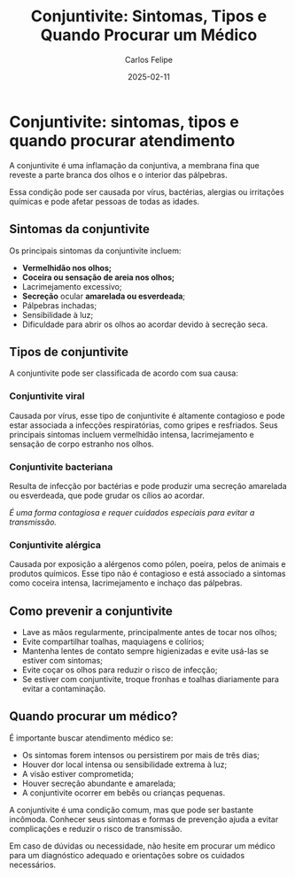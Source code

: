 ﻿---
title: 'Conjuntivite: Sintomas, Tipos e Quando Procurar um Médico' 
date: '2025-02-11' 
excerpt: 'A conjuntivite é uma inflamação comum nos olhos. Descubra os tipos, sintomas e cuidados essenciais.' 
author: 'Carlos Felipe' 
image: 'https://images.unsplash.com/photo-1516220362602-dba5272034e7?q=80&w=1470&auto=format&fit=crop&ixlib=rb-4.0.3&ixid=M3wxMjA3fDB8MHxwaG90by1wYWdlfHx8fGVufDB8fHx8fA%3D%3D'
---

# Conjuntivite: sintomas, tipos e quando procurar atendimento

A conjuntivite é uma inflamação da conjuntiva, a membrana fina que reveste a parte branca dos olhos e o interior das pálpebras. 

Essa condição pode ser causada por vírus, bactérias, alergias ou irritações químicas e pode afetar pessoas de todas as idades.

## Sintomas da conjuntivite

Os principais sintomas da conjuntivite incluem:

-   **Vermelhidão nos olhos;**
-   **Coceira ou sensação de areia nos olhos;**
-   Lacrimejamento excessivo;
-   **Secreção** ocular **amarelada ou esverdeada**;
-   Pálpebras inchadas;
-   Sensibilidade à luz;
-   Dificuldade para abrir os olhos ao acordar devido à secreção seca.

## Tipos de conjuntivite

A conjuntivite pode ser classificada de acordo com sua causa:

### Conjuntivite viral

Causada por vírus, esse tipo de conjuntivite é altamente contagioso e pode estar associada a infecções respiratórias, como gripes e resfriados. Seus principais sintomas incluem vermelhidão intensa, lacrimejamento e sensação de corpo estranho nos olhos.

### Conjuntivite bacteriana

Resulta de infecção por bactérias e pode produzir uma secreção amarelada ou esverdeada, que pode grudar os cílios ao acordar. 

*É uma forma contagiosa e requer cuidados especiais para evitar a transmissão.*

### Conjuntivite alérgica

Causada por exposição a alérgenos como pólen, poeira, pelos de animais e produtos químicos. Esse tipo não é contagioso e está associado a sintomas como coceira intensa, lacrimejamento e inchaço das pálpebras.

## Como prevenir a conjuntivite

-   Lave as mãos regularmente, principalmente antes de tocar nos olhos;
-   Evite compartilhar toalhas, maquiagens e colírios;
-   Mantenha lentes de contato sempre higienizadas e evite usá-las se estiver com sintomas;
-   Evite coçar os olhos para reduzir o risco de infecção;
-   Se estiver com conjuntivite, troque fronhas e toalhas diariamente para evitar a contaminação.

## Quando procurar um médico?

É importante buscar atendimento médico se:

-   Os sintomas forem intensos ou persistirem por mais de três dias;
-   Houver dor local intensa ou sensibilidade extrema à luz;
-   A visão estiver comprometida;
-   Houver secreção abundante e amarelada;
-   A conjuntivite ocorrer em bebês ou crianças pequenas.

A conjuntivite é uma condição comum, mas que pode ser bastante incômoda. Conhecer seus sintomas e formas de prevenção ajuda a evitar complicações e reduzir o risco de transmissão. 

Em caso de dúvidas ou necessidade, não hesite em procurar um médico para um diagnóstico adequado e orientações sobre os cuidados necessários.
